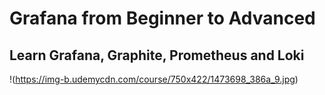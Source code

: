 # Grafana from Beginner to Advanced
## Learn Grafana, Graphite, Prometheus and Loki

!(https://img-b.udemycdn.com/course/750x422/1473698_386a_9.jpg)
